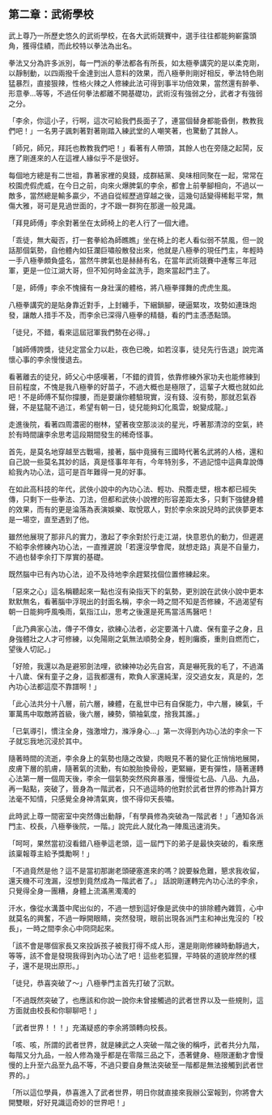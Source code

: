 ## 第二章：武術學校

武上尊乃一所歷史悠久的武術學校，在各大武術競賽中，選手往往都能夠嶄露頭角，獲得佳績，而此校特以拳法為出名。

拳法又分為許多派別，每一門派的拳法都各有所長，如太極拳講究的是以柔克剛，以靜制動，以四兩撥千金達到出人意料的效果，而八極拳則剛好相反，拳法特色剛猛暴烈，直接狠辣，性格火辣之人修練此法可得到事半功倍效果，當然還有醉拳、形意拳…等等，不過任何拳法都離不開基礎功，武術沒有強弱之分，武者才有強弱之分。

「李余，你這小子，行啊，這次可給我們長面子了，連當個替身都能昏倒，教教我們吧！」一名男子諷刺著對著剛踏入練武堂的人嘲笑著，也驚動了其餘人。

「師兄，師兄，拜託也教教我們吧！」看著有人帶頭，其餘人也在旁隨之起鬨，反應了剛進來的人在這裡人緣似乎不是很好。

每個地方總是有二世祖，靠著家裡的臭錢，成群結黨、臭味相同聚在一起，常常在校園虎假虎威，在今日之前，向來火爆脾氣的李余，都會上前拳腳相向，不過以一敵多，當然總是輸多贏少，不過自從經歷過穿越之後，這幾句話變得稀鬆平常，無傷大雅，哥可是見過世面的，才不跟一群狗在那邊一般見識。

「拜見師傅」李余對著坐在太師椅上的老人行了一個大禮。

「乖徒，無大礙否，打一套拳給為師瞧瞧」坐在椅上的老人看似弱不禁風，但一說話那個氣勢，自他體內如狂瀾巨嘯般散發出來，他就是八極拳的現任門主，年輕時一手八極拳頗負盛名，當然牛脾氣也是赫赫有名，在當年武術競賽中連奪三年冠軍，更是一位江湖大哥，但不知何時金盆洗手，跑來當起門主了。

「是，師傅」李余不愧擁有一身壯漢的體格，將八極拳揮舞的虎虎生風。

八極拳講究的是貼身靠近對手，上封纏手，下綑鎖腳，硬逼緊攻，攻勢如連珠炮發，讓敵人措手不及，而李余已深得八極拳的精髓，看的門主憑憑點頭。

「徒兒，不錯，看來這屆冠軍我們勢在必得。」

「誠師傅誇獎，徒兒定當全力以赴，夜色已晚，如若沒事，徒兒先行告退」說完滿懷心事的李余慢慢退去。

看著離去的徒兒，師父心中感嘆著，「不錯的資質，依靠修練外家功夫也能修練到目前程度，不愧是我八極拳的好苗子，不過大概也是極限了，這輩子大概也就如此吧！不是師傅不幫你撐腰，而是要讓你體驗現實，沒有錢、沒有勢，那就忍氣吞聲，不是猛龍不過江，希望有朝一日，徒兒能夠幻化風雲，蛻變成龍。」

走進後院，看著四周濃密的樹林，望著夜空那淡淡的星光，呼著那清涼的空氣，終於有時間讓李余思考這段期間發生的稀奇怪事。

首先，是莫名地穿越至古戰場，接著，腦中竟擁有三國時代著名武將的人格，還和自己說一些莫名其妙的話，真是怪事年年有，今年特別多，不過記憶中這典韋說傳給我內功心法，這可是百年難得一見的好事。

在如此高科技的年代，武俠小說中的內功心法、輕功、飛簷走壁，根本都已經失傳，只剩下一些拳法、刀法，但都和武俠小說裡的形容差距太多，只剩下強健身體的效果，而有的更是淪落為表演娛樂、取悅眾人，對於李余來說兒時的武俠夢更本是一場空，直至遇到了他。

雖然他展現了那非凡的實力，激起了李余對於行走江湖，快意恩仇的動力，但遲遲不給李余修練內功心法，一直推遲說「若還沒學會爬，就想走路」真是不自量力，不過也替李余打下厚實的基礎。

既然腦中已有內功心法，迫不及待地李余趕緊找個位置修練起來。

「惡來之心」這名稱聽起來一點也沒有染指天下的氣勢，更別說在武俠小說中更本默默無名，看著腦中浮現出的封面名稱，李余一時之間不知是否修練，不過渴望有朝一日能夠呼風喚雨，氣指江山，思考之後還是死馬當活馬醫吧！

「此乃典家心法，傳子不傳女，欲練心法者，必定要滿十八歲、保有童子之身，且身強體壯之人才可修練，以免陽剛之氣無法順勢全身，輕則癱瘓，重則自燃而亡，望後人切記。」

「好險，我還以為是避邪劍法哩，欲練神功必先自宮，真是嚇死我的毛了，不過滿十八歲、保有童子之身，這我都還有，欺負人家還純潔，沒交過女友，真是的，怎內功心法都這麼不靠譜啊！」

「此心法共分十八層，前六層，練體，在亂世中已有自保能力，中六層，練氣，千軍萬馬中取敵將首級，後六層，練勢，領袖氣度，捨我其誰。」

「已氣導引，慣注全身，強激增力，滌淨身心…」第一次得到內功心法的李余一下子就忘我地沉浸於其中。

隨著時間的流逝，李余身上的氣勢也隨之改變，肉眼見不著的變化正悄悄地展開，皮膚下層的肌膚，隨著氣的流動，有如脫胎換骨般，更緊繃，更有彈性，隨著運轉心法第一層一個周天後，李余一個氣勢突然飛奔暴漲，慢慢從七品、八品、九品，再一點點，突破了，晉身為一階武者，只不過這時的他對於武者世界的修為計算方法毫不知情，只感覺全身神清氣爽，恨不得仰天長嘯。

此時武上尊一間密室中突然傳出動靜，「有學員修為突破為一階武者！」「通知各派門主、校長，八極拳後院，一階。」說完此人就化為一陣風迅速消失。

「呵呵，果然當初沒看錯八極拳這老頭，這一屆門下的弟子是最快突破的，看來應該稟報尊主給予獎勵啊！」

「不過竟然是他？這不是當初那謝老頭硬塞進來的嗎？說要躲危難，懇求我收留，還天機不可洩漏，沒想到竟然成為一階武者了。」
話說剛運轉完內功心法的李余，只覺得全身一團糟，身體上流滿黑濁濁的

汗水，像從水溝蓋中爬出似的，不過一想到這好像是武俠中的排除體內雜質，心中就莫名的興奮，不過一睜開眼睛，突然發現，眼前出現各派門主和神出鬼沒的「校長」，一時之間李余心中冏冏起來。

「該不會是哪個家長又來投訴孩子被我打得不成人形，還是剛剛修練時動靜過大，等等，該不會是發現我得到內功心法了吧！這些老狐狸，平時裝的道貌岸然的樣子，還不是現出原形。」

「徒兒，恭喜突破了〜」八極拳門主首先打破了沉默。

「不過既然突破了，也應該和你說一說你未曾接觸過的武者世界以及一些規則，這方面就由校長和你聊聊吧！」

「武者世界！！！」充滿疑惑的李余將頭轉向校長。

「咳、咳，所謂的武者世界，就是練武之人突破一階之後的稱呼，武者共分九階，每階又分九品，一般人修為幾乎都是在零階三品之下，憑著健身、極限運動才會慢慢的上升至六品至九品不等，不過只要自身無法突破至一階都是無法接觸到武者世界的。」

「所以這位學員，恭喜進入了武者世界，明日你就直接來我辦公室報到，你將會大開雙眼，好好見識這奇妙的世界吧！」